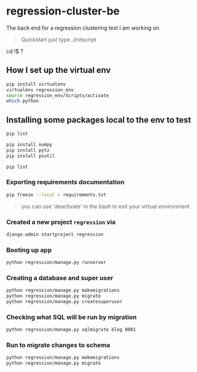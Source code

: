 # regression-cluster-be
The back end for a regression clustering test I am working on.

> Quickstart just type ./initscript

cd !$ ? 

## How I set up the virtual env
```bash
pip install virtualenv
virtualenv regression_env
source regression_env/Scripts/activate
which python
```

## Installing some packages local to the env to test
```bash
pip list

pip install numpy
pip install pytz
pip install psutil

pip list
```

### Exporting requirements documentation
```bash
pip freeze --local > requirements.txt
```

> you can use 'deactivate' in the bash to exit your virtual environment

### Created a new project ``regression`` via
```bash
django-admin startproject regression
```

### Booting up app
```bash
python regression/manage.py runserver
```

### Creating a database and super user
```bash
python regression/manage.py makemigrations
python regression/manage.py migrate
python regression/manage.py createsuperuser
```

### Checking what SQL will be run by migration
```bash
python regression/manage.py sqlmigrate blog 0001
```

### Run to migrate changes to schema
```bash
python regression/manage.py makemigrations
python regression/manage.py migrate
```